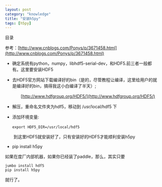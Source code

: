 ```yaml
---
layout: post
category: "knowledge"
title: "安装h5py"
tags: [h5py]
---
```


目录

<!-- TOC -->


<!-- /TOC -->

参考：[http://www.cnblogs.com/Ponys/p/3671458.html](http://www.cnblogs.com/Ponys/p/3671458.html)

+ 确定系统有python，numpy，libhdf5-serial-dev，和HDF5.前三者一般都有。这里要安装HDF5

+ 去HDF5官方网站下载编译好的bin（是的，尽管教程让编译，这里给用户的就是编译好的bin，搞得我这小白编译了半天）;

  　　[http://www.hdfgroup.org/HDF5/](http://www.hdfgroup.org/HDF5/)

+ 解压，重命名文件夹为hdf5，移动到 /usr/local/hdf5 下

+ 添加环境变量:

```
　　export HDF5_DIR=/usr/local/hdf5
```

　　到这里HDF5就安装好了，只有安装好的HDF5才能顺利安装h5py

+ pip install h5py


如果在度厂内部机器，如果你已经装了paddle，那么，其实只要

```
jumbo install hdf5
pip install h5py
``` 

就行了。